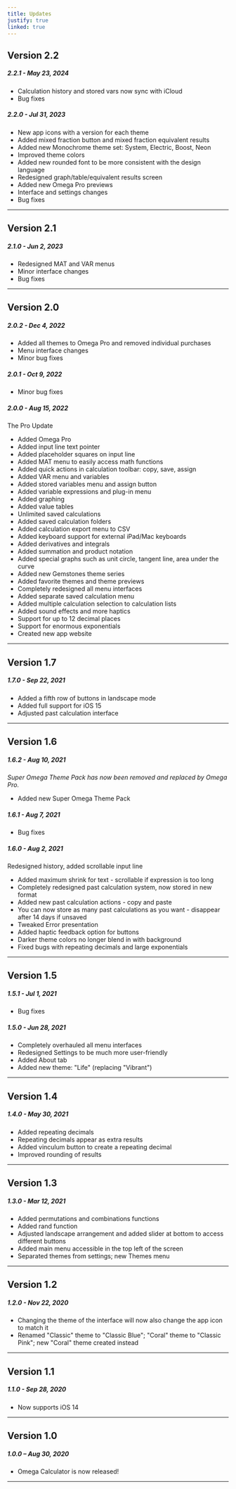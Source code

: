 ```yaml
---
title: Updates
justify: true
linked: true
---
```


## Version 2.2

##### 2.2.1 - May 23, 2024

- Calculation history and stored vars now sync with iCloud
- Bug fixes

##### 2.2.0 - Jul 31, 2023

- New app icons with a version for each theme
- Added mixed fraction button and mixed fraction equivalent results
- Added new Monochrome theme set: System, Electric, Boost, Neon
- Improved theme colors
- Added new rounded font to be more consistent with the design language
- Redesigned graph/table/equivalent results screen
- Added new Omega Pro previews
- Interface and settings changes
- Bug fixes

---

## Version 2.1

##### 2.1.0 - Jun 2, 2023

- Redesigned MAT and VAR menus
- Minor interface changes
- Bug fixes

---

## Version 2.0

##### 2.0.2 - Dec 4, 2022

- Added all themes to Omega Pro and removed individual purchases
- Menu interface changes
- Minor bug fixes

##### 2.0.1 - Oct 9, 2022

- Minor bug fixes

##### 2.0.0 - Aug 15, 2022

The Pro Update

- Added Omega Pro
- Added input line text pointer
- Added placeholder squares on input line
- Added MAT menu to easily access math functions
- Added quick actions in calculation toolbar: copy, save, assign
- Added VAR menu and variables
- Added stored variables menu and assign button
- Added variable expressions and plug-in menu
- Added graphing
- Added value tables
- Unlimited saved calculations
- Added saved calculation folders
- Added calculation export menu to CSV
- Added keyboard support for external iPad/Mac keyboards
- Added derivatives and integrals
- Added summation and product notation
- Added special graphs such as unit circle, tangent line, area under the curve
- Added new Gemstones theme series
- Added favorite themes and theme previews
- Completely redesigned all menu interfaces
- Added separate saved calculation menu
- Added multiple calculation selection to calculation lists
- Added sound effects and more haptics
- Support for up to 12 decimal places
- Support for enormous exponentials
- Created new app website

---

## Version 1.7

##### 1.7.0 - Sep 22, 2021

- Added a fifth row of buttons in landscape mode
- Added full support for iOS 15
- Adjusted past calculation interface

---

## Version 1.6

##### 1.6.2 - Aug 10, 2021

*Super Omega Theme Pack has now been removed and replaced by Omega Pro.*

- Added new Super Omega Theme Pack

##### 1.6.1 - Aug 7, 2021

- Bug fixes

##### 1.6.0 - Aug 2, 2021

Redesigned history, added scrollable input line

- Added maximum shrink for text - scrollable if expression is too long
- Completely redesigned past calculation system, now stored in new format
- Added new past calculation actions - copy and paste
- You can now store as many past calculations as you want - disappear after 14 days if unsaved
- Tweaked Error presentation
- Added haptic feedback option for buttons
- Darker theme colors no longer blend in with background
- Fixed bugs with repeating decimals and large exponentials

---

## Version 1.5

##### 1.5.1 - Jul 1, 2021

- Bug fixes

##### 1.5.0 - Jun 28, 2021

- Completely overhauled all menu interfaces
- Redesigned Settings to be much more user-friendly
- Added About tab
- Added new theme: "Life" (replacing "Vibrant")

---

## Version 1.4

##### 1.4.0 - May 30, 2021

- Added repeating decimals
- Repeating decimals appear as extra results
- Added vinculum button to create a repeating decimal
- Improved rounding of results

---

## Version 1.3

##### 1.3.0 - Mar 12, 2021

- Added permutations and combinations functions
- Added rand function
- Adjusted landscape arrangement and added slider at bottom to access different buttons
- Added main menu accessible in the top left of the screen
- Separated themes from settings; new Themes menu

---

## Version 1.2

##### 1.2.0 - Nov 22, 2020

- Changing the theme of the interface will now also change the app icon to match it
- Renamed "Classic" theme to "Classic Blue"; "Coral" theme to "Classic Pink"; new "Coral" theme created instead

---

## Version 1.1

##### 1.1.0 - Sep 28, 2020

- Now supports iOS 14

---

## Version 1.0

##### 1.0.0 – Aug 30, 2020

- Omega Calculator is now released!

---